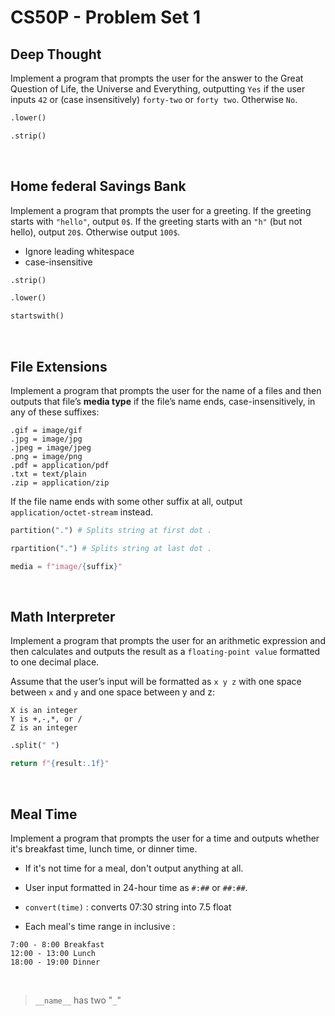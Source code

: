 # CS50P - Problem Set 1

## Deep Thought
Implement a program that prompts the user for the answer to the Great Question of Life, the Universe and Everything, outputting `Yes` if the user inputs `42` or (case insensitively) `forty-two` or `forty two`. Otherwise `No`.
```py
.lower()
```
```py
.strip()
```
<br>

## Home federal Savings Bank
Implement a program that prompts the user for a greeting. If the greeting starts with `"hello"`, output `0$`. If the greeting starts with an `"h"` (but not hello), output `20$`. Otherwise output `100$`.

- Ignore leading whitespace
- case-insensitive

```py
.strip()
```
```py
.lower()
```
```py
startswith()
```
<br>

## File Extensions
Implement a program that prompts the user for the name of a files and then outputs that file’s **media type** if the file’s name ends, case-insensitively, in any of these suffixes:
```
.gif = image/gif  
.jpg = image/jpg
.jpeg = image/jpeg
.png = image/png
.pdf = application/pdf
.txt = text/plain
.zip = application/zip
```
If the file name ends with some other suffix at all, output `application/octet-stream` instead.
```py
partition(".") # Splits string at first dot . 
```
```py
rpartition(".") # Splits string at last dot .
```
```py
media = f"image/{suffix}"
```
<br>

## Math Interpreter
Implement a program that prompts the user for an arithmetic expression and then calculates and outputs the result as a `floating-point value` formatted to one decimal place. 

Assume that the user’s input will be formatted as `x y z` with one space between `x` and `y` and one space between y and z:
```
X is an integer
Y is +,-,*, or /
Z is an integer
```
```py
.split(" ")
```
```py
return f"{result:.1f}"
```
<br>

## Meal Time
Implement a program that prompts the user for a time and outputs whether it's breakfast time, lunch time, or dinner time.

- If it's not time for a meal, don't output anything at all.

- User input formatted in 24-hour time as `#:##` or `##:##`.

- `convert(time)` : converts 07:30 string into 7.5 float

- Each meal's time range in inclusive : 
```
7:00 - 8:00 Breakfast
12:00 - 13:00 Lunch
18:00 - 19:00 Dinner
```
<br>

> `__name__` has two "`_`"
